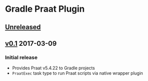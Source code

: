 Gradle Praat Plugin
===================

[Unreleased]
------------

[v0.1] 2017-03-09
-------------------

### Initial release

- Provides Praat v5.4.22 to Gradle projects
- `PraatExec` task type to run Praat scripts via native wrapper plugin

[Unreleased]: https://github.com/m2ci-msp/gradle-praat-plugin/compare/v0.1...HEAD
[v0.1]: https://github.com/m2ci-msp/gradle-praat-plugin/tree/v0.1
